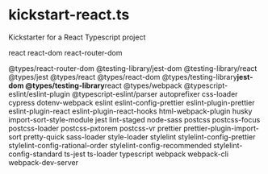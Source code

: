 # kickstart-react.ts

Kickstarter for a React Typescript project

react react-dom react-router-dom

@types/react-router-dom @testing-library/jest-dom @testing-library/react @types/jest @types/react @types/react-dom @types/testing-library**jest-dom @types/testing-library**react @types/webpack @typescript-eslint/eslint-plugin @typescript-eslint/parser autoprefixer css-loader cypress dotenv-webpack eslint eslint-config-prettier eslint-plugin-prettier eslint-plugin-react eslint-plugin-react-hooks html-webpack-plugin husky import-sort-style-module jest lint-staged node-sass postcss postcss-focus postcss-loader postcss-pxtorem postcss-vr prettier prettier-plugin-import-sort pretty-quick sass-loader style-loader stylelint stylelint-config-prettier stylelint-config-rational-order stylelint-config-recommended stylelint-config-standard ts-jest ts-loader typescript webpack webpack-cli webpack-dev-server
